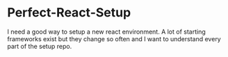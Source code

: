 # Perfect-React-Setup
I need a good way to setup a new react environment. A lot of starting frameworks exist but they change so often and I want to understand every part of the setup repo.
